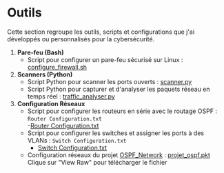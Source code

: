 # Outils
Cette section regroupe les outils, scripts et configurations que j'ai développés ou personnalisés pour la cybersécurité.

1. **Pare-feu (Bash)**  
   - Script pour configurer un pare-feu sécurisé sur Linux : [configure_firewall.sh](./configure_firewall.sh)
2. **Scanners (Python)**  
   - Script Python pour scanner les ports ouverts : [scanner.py](./scanner.py) 
   - Script Python pour capturer et d'analyser les paquets réseau en temps réel : [traffic_analyser.py](./traffic_analyser.py)
3. **Configuration Réseaux**  
    - Script pour configurer les routeurs en série avec le routage OSPF : `Router Configuration.txt`  
       -[Router Configuration.txt](https://github.com/user-attachments/files/18286530/Router.Configuration.txt)
    - Script pour configurer les switches et assigner les ports à des VLANs : `Switch Configuration.txt`
       -  [Switch Configuration.txt](https://github.com/user-attachments/files/18286532/Switch.Configuration.txt)
    - Configuration réseaux du projet [OSPF_Network](https://github.com/glenn-77/Portfolio/blob/main/Projects/OSPF_Network.md) : [projet_ospf.pkt](./projet-ospf.pkt)
      Clique sur "View Raw" pour télécharger le fichier
